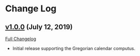 # Change Log

## [v1.0.0](https://github.com/PacoteJS/pacote/tree/@pacote/computus/1.0.0) (July 12, 2019)

[Full Changelog](https://github.com/PacoteJS/pacote/compare/@pacote/computus@1.0.0...@pacote/computus@1.0.0)

- Initial release supporting the Gregorian calendar computus.
